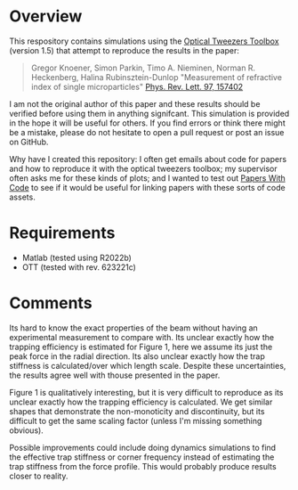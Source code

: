 # Overview
This respository contains simulations using the
[Optical Tweezers Toolbox](https://github.com/ilent2/ott)
(version 1.5) that attempt to reproduce the results in the paper:

> Gregor Knoener, Simon Parkin, Timo A. Nieminen, Norman R. Heckenberg, Halina Rubinsztein-Dunlop
> "Measurement of refractive index of single microparticles"
> [Phys. Rev. Lett. 97, 157402](https://journals.aps.org/prl/abstract/10.1103/PhysRevLett.97.157402)

I am not the original author of this paper and these results 
should be verified before using them in anything signifcant.
This simulation is provided in the hope it will be useful for others.
If you find errors or think there might be a mistake, please do not
hesitate to open a pull request or post an issue on GitHub.

Why have I created this repository: I often get emails about code for
papers and how to reproduce it with the optical tweezers toolbox;
my supervisor often asks me for these kinds of plots; and I wanted
to test out [Papers With Code](https://paperswithcode.com/paper/measurement-of-refractive-index-of-single) to see if it would be useful for
linking papers with these sorts of code assets.

# Requirements

* Matlab (tested using R2022b)
* OTT (tested with rev. 623221c)

# Comments

Its hard to know the exact properties of the beam without
having an experimental measurement to compare with.
Its unclear exactly how the trapping efficiency is
estimated for Figure 1, here we assume its just the peak
force in the radial direction.
Its also unclear exactly how the trap stiffness is calculated/over which length scale.
Despite these uncertainties, the results agree well with
thouse presented in the paper.

Figure 1 is qualitatively interesting, but it is very difficult
to reproduce as its unclear exactly how the trapping efficiency
is calculated.
We get similar shapes that demonstrate the non-monoticity and
discontinuity, but its difficult to get the same scaling factor
(unless I'm missing something obvious).

Possible improvements could include doing dynamics simulations
to find the effective trap stiffness or corner frequency
instead of estimating the trap stiffness from the force profile.
This would probably produce results closer to reality.

